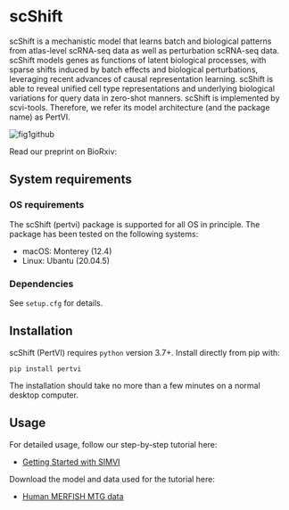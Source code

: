 # scShift

scShift is a mechanistic model that learns batch and biological patterns from atlas-level scRNA-seq data as well as perturbation scRNA-seq data. scShift models genes as functions of latent biological processes, with sparse shifts induced by batch effects and biological perturbations, leveraging recent advances of causal representation learning. scShift is able to reveal unified cell type representations and underlying biological variations for query data in zero-shot manners. scShift is implemented by scvi-tools. Therefore, we refer its model architecture (and the package name) as PertVI.

![fig1github](https://github.com/MingzeDong/scShift/assets/68533876/34ada998-a766-4d30-a41e-dd8e906690b7)<?xml version="1.0" encoding="utf-8"?>

Read our preprint on BioRxiv:

## System requirements
### OS requirements
The scShift (pertvi) package is supported for all OS in principle. The package has been tested on the following systems:
* macOS: Monterey (12.4)
* Linux: Ubantu (20.04.5)
### Dependencies
See `setup.cfg` for details.

## Installation
scShift (PertVI) requires `python` version 3.7+.  Install directly from pip with:

    pip install pertvi

The installation should take no more than a few minutes on a normal desktop computer.


## Usage

For detailed usage, follow our step-by-step tutorial here:

- [Getting Started with SIMVI](https://github.com/MingzeDong/SIMVI/blob/main/SIMVItutorial.ipynb)

Download the model and data used for the tutorial here:

- [Human MERFISH MTG data](https://drive.google.com/file/d/1i6spfxfEqqczgSHDX0gNImrGkH7Ruy7z/view?usp=sharing)
